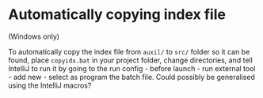 # Automatically copying index file

(Windows only)

To automatically copy the index file from `auxil/` to `src/` folder so it can be found, place `copyidx.bat` in your project folder, change directories, and tell IntelliJ to run it by going to the run config - before launch - run external tool - add new - select as program the batch file.
Could possibly be generalised using the IntelliJ macros?
